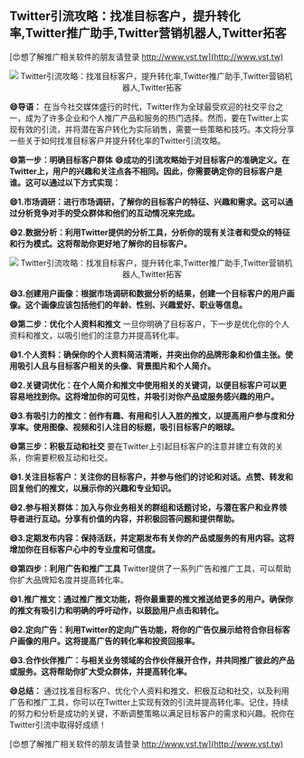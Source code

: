 ## **Twitter引流攻略：找准目标客户，提升转化率,Twitter推广助手,Twitter营销机器人,Twitter拓客**

[😍想了解推广相关软件的朋友请登录 http://www.vst.tw](http://www.vst.tw)

 <center><img src="https://vst.tw/MP4/tuiguang/png/4.png" alt="Twitter引流攻略：找准目标客户，提升转化率,Twitter推广助手,Twitter营销机器人,Twitter拓客"></center>

**😄导语：**
在当今社交媒体盛行的时代，Twitter作为全球最受欢迎的社交平台之一，成为了许多企业和个人推广产品和服务的热门选择。然而，要在Twitter上实现有效的引流，并将潜在客户转化为实际销售，需要一些策略和技巧。本文将分享一些关于如何找准目标客户并提升转化率的Twitter引流攻略。

**😄第一步：明确目标客户群体**
**😄成功的引流攻略始于对目标客户的准确定义。在Twitter上，用户的兴趣和关注点各不相同。因此，你需要确定你的目标客户是谁。这可以通过以下方式实现：**

**😄1.市场调研：进行市场调研，了解你的目标客户的特征、兴趣和需求。这可以通过分析竞争对手的受众群体和他们的互动情况来完成。**

**😄2.数据分析：利用Twitter提供的分析工具，分析你的现有关注者和受众的特征和行为模式。这将帮助你更好地了解你的目标客户。**

 <center><img src="https://vst.tw/MP4/tuiguang/png/3.png" alt="Twitter引流攻略：找准目标客户，提升转化率,Twitter推广助手,Twitter营销机器人,Twitter拓客"></center>

**😄3.创建用户画像：根据市场调研和数据分析的结果，创建一个目标客户的用户画像。这个画像应该包括他们的年龄、性别、兴趣爱好、职业等信息。**

**😄第二步：优化个人资料和推文**
一旦你明确了目标客户，下一步是优化你的个人资料和推文，以吸引他们的注意力并提高转化率。

**😄1.个人资料：确保你的个人资料简洁清晰，并突出你的品牌形象和价值主张。使用吸引人且与目标客户相关的头像、背景图片和个人简介。**

**😄2.关键词优化：在个人简介和推文中使用相关的关键词，以便目标客户可以更容易地找到你。这将增加你的可见性，并吸引对你产品或服务感兴趣的用户。**

**😄3.有吸引力的推文：创作有趣、有用和引人入胜的推文，以提高用户参与度和分享率。使用图像、视频和引人注目的标题，吸引目标客户的眼球。**

**😄第三步：积极互动和社交**
要在Twitter上引起目标客户的注意并建立有效的关系，你需要积极互动和社交。

**😄1.关注目标客户：关注你的目标客户，并参与他们的讨论和对话。点赞、转发和回复他们的推文，以展示你的兴趣和专业知识。**

**😄2.参与相关群体：加入与你业务相关的群组和话题讨论，与潜在客户和业界领导者进行互动。分享有价值的内容，并积极回答问题和提供帮助。**

**😄3.定期发布内容：保持活跃，并定期发布有关你的产品或服务的有用内容。这将增加你在目标客户心中的专业度和可信度。**

**😄第四步：利用广告和推广工具**
Twitter提供了一系列广告和推广工具，可以帮助你扩大品牌知名度并提高转化率。

**😄1.推广推文：通过推广推文功能，将你最重要的推文推送给更多的用户。确保你的推文有吸引力和明确的呼吁动作，以鼓励用户点击和转化。**

**😄2.定向广告：利用Twitter的定向广告功能，将你的广告仅展示给符合你目标客户画像的用户。这将提高广告的转化率和投资回报率。**

**😄3.合作伙伴推广：与相关业务领域的合作伙伴展开合作，并共同推广彼此的产品或服务。这将帮助你扩大受众群体，并提高转化率。**

**😄总结：**
通过找准目标客户、优化个人资料和推文、积极互动和社交，以及利用广告和推广工具，你可以在Twitter上实现有效的引流并提高转化率。记住，持续的努力和分析是成功的关键，不断调整策略以满足目标客户的需求和兴趣。祝你在Twitter引流中取得好成绩！

[😍想了解推广相关软件的朋友请登录 http://www.vst.tw](http://www.vst.tw)



